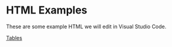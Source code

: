 # HTML Examples

These are some example HTML we will edit in Visual Studio Code.

[Tables](./table.html)
